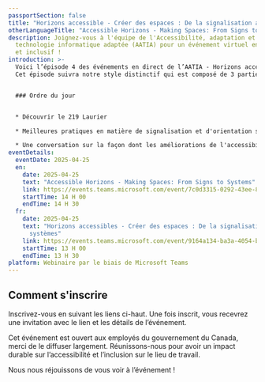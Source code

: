```yaml
---
passportSection: false
title: "Horizons accessible - Créer des espaces : De la signalisation aux systèmes"
otherLanguageTitle: "Accessible Horizons - Making Spaces: From Signs to Systems"
description: Joignez-vous à l'équipe de l'Accessibilité, adaptation et
  technologie informatique adaptée (AATIA) pour un événement virtuel engageant
  et inclusif !
introduction: >-
  Voici l’épisode 4 des événements en direct de l’AATIA - Horizons accessibles.
  Cet épisode suivra notre style distinctif qui est composé de 3 parties.


  ### Ordre du jour


  * Découvrir le 219 Laurier

  * Meilleures pratiques en matière de signalisation et d'orientation sur le lieu de travail

  * Une conversation sur la façon dont les améliorations de l'accessibilité au travail complètent les adaptations individuelles
eventDetails:
  eventDate: 2025-04-25
  en:
    date: 2025-04-25
    text: "Accessible Horizons - Making Spaces: From Signs to Systems"
    link: https://events.teams.microsoft.com/event/7c0d3315-0292-43ee-8d2a-af6b3aaf3e42@d05bc194-94bf-4ad6-ae2e-1db0f2e38f5e
    startTime: 14 H 00
    endTime: 14 H 30
  fr:
    date: 2025-04-25
    text: "Horizons accessibles - Créer des espaces : De la signalisation aux
      systèmes"
    link: https://events.teams.microsoft.com/event/9164a134-ba3a-4054-b917-886b7b558a4c@d05bc194-94bf-4ad6-ae2e-1db0f2e38f5e
    startTime: 13 H 00
    endTime: 13 H 30
platform: Webinaire par le biais de Microsoft Teams
---
```

## Comment s'inscrire

Inscrivez-vous en suivant les liens ci-haut. Une fois inscrit, vous recevrez une invitation avec le lien et les détails de l’événement.

Cet événement est ouvert aux employés du gouvernement du Canada, merci de le diffuser largement. Réunissons-nous pour avoir un impact durable sur l’accessibilité et l’inclusion sur le lieu de travail.

Nous nous réjouissons de vous voir à l’événement !

